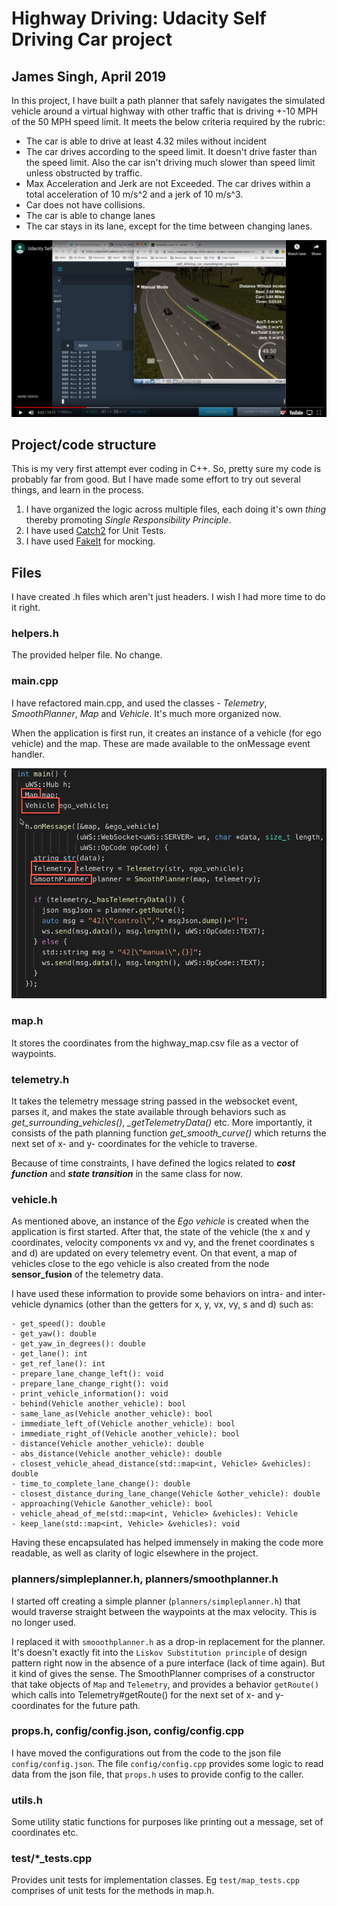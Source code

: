 # Highway Driving: Udacity Self Driving Car project
## James Singh, April 2019

In this project, I have built a path planner that safely navigates the simulated vehicle around a virtual highway with other traffic that is driving +-10 MPH of the 50 MPH speed limit. It meets the below criteria required by the rubric: 

- The car is able to drive at least 4.32 miles without incident
- The car drives according to the speed limit. It doesn't drive faster than the speed limit. Also the car isn't driving much slower than speed limit unless obstructed by traffic.
- Max Acceleration and Jerk are not Exceeded. The car drives within a total acceleration of 10 m/s^2 and a jerk of 10 m/s^3.
- Car does not have collisions.
- The car is able to change lanes
- The car stays in its lane, except for the time between changing lanes.

[![Highway Driving](https://github.com/jmsktm/CarND-Path-Planning-Project/blob/master/public/images/intro-thumbnail.png)](https://www.youtube.com/watch?v=jCQqaIxmlxs)

## Project/code structure
This is my very first attempt ever coding in C++. So, pretty sure my code is probably far from good. But I have made some effort to try out several things, and learn in the process.

1. I have organized the logic across multiple files, each doing it's own *thing* thereby promoting *Single Responsibility Principle*.
2. I have used [Catch2](https://github.com/catchorg/Catch2) for Unit Tests.
3. I have used [FakeIt](https://github.com/eranpeer/FakeIt) for mocking.

## Files
I have created .h files which aren't just headers. I wish I had more time to do it right.

### helpers.h
The provided helper file. No change.

### main.cpp
I have refactored main.cpp, and used the classes - *Telemetry*, *SmoothPlanner*, *Map* and *Vehicle*. It's much more organized now.

When the application is first run, it creates an instance of a vehicle (for ego vehicle) and the map. These are made available to the onMessage event handler.

![Highway Driving](https://github.com/jmsktm/CarND-Path-Planning-Project/blob/master/public/images/main-classes.png)

### map.h
It stores the coordinates from the highway_map.csv file as a vector of waypoints.

### telemetry.h
It takes the telemetry message string passed in the websocket event, parses it, and makes the state available through behaviors such as *get_surrounding_vehicles()*, *_getTelemetryData()* etc. More importantly, it consists of the path planning function *get_smooth_curve()* which returns the next set of x- and y- coordinates for the vehicle to traverse.

Because of time constraints, I have defined the logics related to ***cost function*** and ***state transition*** in the same class for now.

### vehicle.h
As mentioned above, an instance of the *Ego vehicle* is created when the application is first started. After that, the state of the vehicle (the x and y coordinates, velocity components vx and vy, and the frenet coordinates s and d) are updated on every telemetry event. On that event, a map of vehicles close to the ego vehicle is also created from the node **sensor_fusion** of the telemetry data.

I have used these information to provide some behaviors on intra- and inter-vehicle dynamics (other than the getters for x, y, vx, vy, s and d) such as:

```
- get_speed(): double
- get_yaw(): double
- get_yaw_in_degrees(): double
- get_lane(): int
- get_ref_lane(): int
- prepare_lane_change_left(): void
- prepare_lane_change_right(): void
- print_vehicle_information(): void
- behind(Vehicle another_vehicle): bool
- same_lane_as(Vehicle another_vehicle): bool
- immediate_left_of(Vehicle another_vehicle): bool
- immediate_right_of(Vehicle another_vehicle): bool
- distance(Vehicle another_vehicle): double
- abs_distance(Vehicle another_vehicle): double
- closest_vehicle_ahead_distance(std::map<int, Vehicle> &vehicles): double
- time_to_complete_lane_change(): double
- closest_distance_during_lane_change(Vehicle &other_vehicle): double
- approaching(Vehicle &another_vehicle): bool
- vehicle_ahead_of_me(std::map<int, Vehicle> &vehicles): Vehicle
- keep_lane(std::map<int, Vehicle> &vehicles): void
```
Having these encapsulated has helped immensely in making the code more readable, as well as clarity of logic elsewhere in the project.

### planners/simpleplanner.h, planners/smoothplanner.h
I started off creating a simple planner (`planners/simpleplanner.h`) that would traverse straight between the waypoints at the max velocity. This is no longer used.

I replaced it with `smooothplanner.h` as a drop-in replacement for the planner. It's doesn't exactly fit into the `Liskov Substitution principle` of design pattern right now in the absence of a pure interface (lack of time again). But it kind of gives the sense. The SmoothPlanner comprises of a constructor that take objects of `Map` and `Telemetry`, and provides a behavior `getRoute()` which calls into Telemetry#getRoute() for the next set of x- and y- coordinates for the future path.


### props.h, config/config.json, config/config.cpp
I have moved the configurations out from the code to the json file `config/config.json`. The file `config/config.cpp` provides some logic to read data from the json file, that `props.h` uses to provide config to the caller.

### utils.h
Some utility static functions for purposes like printing out a message, set of coordinates etc.

### test/*_tests.cpp
Provides unit tests for implementation classes. Eg `test/map_tests.cpp` comprises of unit tests for the methods in map.h.

